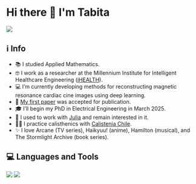 # Hi there 👋 I'm Tabita 

[![][badge-linkedin]][url-linkedin]


## ℹ️ Info
- 📚 I studied Applied Mathematics.
- 🤓 I work as a researcher at the Millennium Institute for Intelligent Healthcare Engineering ([iHEALTH](https://i-health.cl/)).
- 💻 I’m currently developing methods for reconstructing magnetic resonance cardiac cine images using deep learning.
- 📑 [My first paper](https://www.sciencedirect.com/science/article/abs/pii/S001048252401552X) was accepted for publication.
- 🎓 I’ll begin my PhD in Electrical Engineering in March 2025.
- 👀 I used to work with [Julia](https://julialang.org/) and remain interested in it.
- 🤸‍♀️ I practice calisthenics with [Calistenia Chile](https://www.instagram.com/calistenia.chile/). 
- ✨ I love Arcane (TV series), Haikyuu! (anime), Hamilton (musical), and The Stormlight Archive (book series).

## 💻 Languages and Tools
[![][badge-python]][url-python] [![][badge-julia]][url-julia] 

<!--START_SECTION:activity-->
<!--END_SECTION:activity-->


[url-linkedin]: https://www.linkedin.com/in/tabita-catalan-munoz-7476a1b4/
[url-julia]: https://julialang.org/
[url-python]: https://www.python.org/

[badge-linkedin]: https://img.shields.io/static/v1?label=&message=LinkedIn&color=blue&style=for-the-badge&logo=linkedin
[badge-julia]: https://img.shields.io/static/v1?label=&message=Julia&color=9558B2&style=for-the-badge&logo=julia&logoColor=white
[badge-python]: https://img.shields.io/static/v1?label=&message=Python&color=3776AB&style=for-the-badge&logo=python&logoColor=white


<!--
**tabitaCatalan/tabitaCatalan** is a ✨ _special_ ✨ repository because its `README.md` (this file) appears on your GitHub profile.

Here are some ideas to get you started:

- 🔭 I’m currently working on ...
- 🌱 I’m currently learning ...

- 🤔 I’m looking for help with ...
- 💬 Ask me about ...
- 📫 How to reach me: ...
- 😄 Pronouns: ...
- ⚡ Fun fact: ...

- <img src="https://seeklogo.com/images/T/tensorflow-logo-02FCED4F98-seeklogo.com.png" alt="drawing" width="18"/> I'm part of the organizing team of [TensorFlow User Group Santiago](https://www.meetup.com/TensorFlow-Santiago/), the first official community in Chile [recognized by Google](https://www.tensorflow.org/community/groups?authuser=1). Check out [our GitHub repo](https://github.com/danpereda/TFUG_Santiago).
-->

